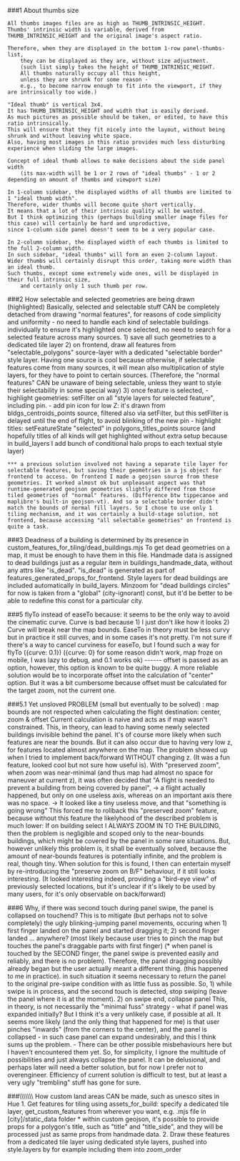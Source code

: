 ###1 About thumbs size

    All thumbs images files are as high as THUMB_INTRINSIC_HEIGHT.
    Thumbs' intrinsic width is variable, derived from THUMB_INTRINSIC_HEIGHT and the original image's aspect ratio.

    Therefore, when they are displayed in the bottom 1-row panel-thumbs-list,
        they can be displayed as they are, without size adjustment.
        (such list simply takes the height of THUMB_INTRINSIC_HEIGHT.
        All thumbs naturally occupy all this height,
        unless they are shrunk for some reason -
        e.g., to become narrow enough to fit into the viewport, if they are intrinsically too wide.)

    "Ideal thumb" is vertical 3x4.
    It has THUMB_INTRINSIC_HEIGHT and width that is easily derived.
    As much pictures as possible should be taken, or edited, to have this ratio intrinsically.
    This will ensure that they fit nicely into the layout, without being shrunk and without leaving white space.
    Also, having most images in this ratio provides much less disturbing experience when sliding the large images.

    Concept of ideal thumb allows to make decisions about the side panel width
        (its max-width will be 1 or 2 rows of "ideal thumbs" - 1 or 2 depending on amount of thumbs and viewport size)

    In 1-column sidebar, the displayed widths of all thumbs are limited to 1 "ideal thumb width".
    Therefore, wider thumbs will become quite short vertically.
    It means that a lot of their intrinsic quality will be wasted.
    But I think optimizing this (perhaps building smaller image files for this case) will certainly be hard and unproductive,
    since 1-column side panel doesn't seem to be a very popular case.

    In 2-column sidebar, the displayed width of each thumbs is limited to the full 2-column width.
    In such sidebar, "ideal thumbs" will form an even 2-column layout.
    Wider thumbs will certainly disrupt this order, taking more width than an ideal thumb.
    Such thumbs, except some extremely wide ones, will be displayed in their full intrinsic size,
        and certainly only 1 such thumb per row.




###2 How selectable and selected geometries are being drawn (highlighted)
    Basically, selected and selectable stuff CAN be completely detached from drawing "normal features",
    for reasons of code simplicity and uniformity
        - no need to handle each kind of selectable buildings individually to ensure it's highlighted once selected,
        no need to search for a selected feature across many sources.
    1) save all such geometries to a dedicated tile layer
    2) on frontend, draw all features from "selectable_polygons" source-layer with a dedicated "selectable border" style layer.
        Having one source is cool because otherwise, if selectable features come from many sources, it will mean also multiplication of style layers, for they have to point to certain sources.
        (Therefore, the "normal features" CAN be unaware of being selectable,
        unless they want to style their selectability in some special way)
    3) once feature is selected,
        - highlight geometries: setFilter on all "style layers for selected feature", including pin.
        - add pin icon for low Z: it's drawn from bldgs_centroids_points source, filtered also via setFilter, but this setFilter is delayed until the end of flight, to avoid blinking of the new pin
        - highlight titles: setFeatureState "selected" in polygons_titles_points source (and hopefully titles of all kinds will get highlighted without extra setup because in build_layers I add bunch of conditional halo props to each textual style layer)

    *** a previous solution involved not having a separate tile layer for selectable features, but saving their geometries in a js object for frontend to access. On frontend I made a geojson source from these geometries. It worked almost ok but unpleasant aspect was that runtime-generated geojson geometries slightly differed from those tiled geometries of "normal" features. (Difference btw tippecanoe and maplibre's built-in geojson-vt). And so a selectable border didn't match the bounds of normal fill layers. So I chose to use only 1 tiling mechanism, and it was certainly a build-stage solution, not frontend, because accessing "all selectable geometries" on frontend is quite a task.

###3
    Deadness of a building is determined by its presence in custom_features_for_tiling/dead_buildings.mjs
    To get dead geometries on a map, it must be enough to have them in this file.
    Handmade data is assigned to dead buildings just as a regular item in buildings_handmade_data, without any attrs like "is_dead".
    "is_dead" is generated as part of features_generated_props_for_frontend.
    Style layers for dead buildings are included automatically in build_layers.
    Minzoom for "dead buildings circles" for now is taken from a "global" (city-ignorant) const, 
        but it'd be better to be able to redefine this const for a particular city.


###5
    flyTo instead of easeTo because:
    it seems to be the only way to avoid the cinematic curve.
    Curve is bad because
    1) I just don't like how it looks
    2) Curve will break near the map bounds.
    EaseTo in theory must be less curvy but in practice it still curves,
    and in some cases it's not pretty.
    I'm not sure if there's a way to cancel curviness for easeTo,
    but I found such a way for flyTo ({curve: 0.1})
    ({curve: 0} for some reason didn't work, map froze on mobile, I was lazy to debug, and 0.1 works ok)
    ------
    offset is passed as an option,
    however, this option is known to be quite buggy.
    A more reliable solution would be to incorporate offset into the
    calculation of "center" option.
    But it was a bit cumbersome because offset must be
    calculated for the target zoom, not the current one.

###5.1 Yet unsloved PROBLEM (small but eventually to be solved)
    : map bounds are not respected when calculating the flight destination: center, zoom & offset
    Current calculation is naive and acts as if map wasn't constrained.
    This, in theory, can lead to having some newly selected buildings invisible behind the panel.
    It's of course more likely when such features are near the bounds.
    But it can also occur due to having very low z, for features located almost anywhere on the map.
    The problem showed up when I tried to implement back/forward WITHOUT changing z. (It was a fun feature, looked cool but not sure how useful is).
    With "preserved zoom", when zoom was near-minimal (and thus map had almost no space for maneuver at current z),
        it was often decided that "A flight is needed to prevent a building from being covered by panel",
        -> a flight actually happened, but only on one useless axis, whereas on an important axis there was no space.
        -> It looked like a tiny useless move, and that "something is going wrong"
    This forced me to rollback this "preserved zoom" feature,
        because without this feature the likelyhood of the described problem is much lower:
        If on building select I ALWAYS ZOOM IN TO THE BUILDING, then the problem is negligible
            and scoped only to the near-bounds buildings, which might be covered by the panel in some rare situations.
    But, however unlikely this problem is, it shall be eventually solved,
    because the amount of near-bounds features is potentially infinite, and the problem is real, though tiny.
    When solution for this is found,
        I then can entertain myself by re-introducing the "preserve zoom on B/F" behaviour, if it still looks interesting.
            (It looked interesting indeed, providing a "bird-eye view" of previously selected locations,
            but it's unclear if it's likely to be used by many users, for it's only observable on back/forward)




###6 Why, if there was second touch during panel swipe, the panel is collapsed on touchend?
    This is to mitigate (but perhaps not to solve completely) the ugly blinking-jumping panel movements,
        occuring when
            1) first finger landed on the panel and started dragging it;
            2) second finger landed ... anywhere? (most likely because user tries to pinch the map but touches the panel's draggable parts with first finger)
            (* when panel is touched by the SECOND finger, the panel swipe is prevented easily and reliably, and there is no problem).
        Therefore, the panel dragging possibly already began but the user actually meant a different thing.
        (this happened to me in practice).
        in such situation it seems necessary to return the panel to the original pre-swipe condition with as little fuss as possible.
        So,
            1) while swipe is in process, and the second touch is detected, stop swiping (leave the panel where it is at the moment).
            2) on swipe end, collapse panel
                This, in theory, is not necessarily the "minimal fuss" strategy -
                    what if panel was expanded initially?
                    But I think it's a very unlikely case, if possible at all.
                    It seems more likely (and the only thing that happened for me) is that user pinches "inwards" (from the corners to the center),
                    and the panel is collapsed - in such case panel can expand undesirably, and this I think sums up the problem. - There can be other possible misbehaviours here but I haven't encountered them yet.
                    So, for simplicity, I ignore the multitude of possibilities and just always collapse the panel.
                    It can be delusional, and perhaps later will need a better solution, but for now I prefer not to overengineer.
                    Efficiency of current solution is difficult to test, but at least a very ugly "trembling" stuff has gone for sure.



###\\\\\\\\\\\\\\     How custom land areas CAN be made, such as unesco sites in Hue
    1. Get features for tiling using assets_for_build:
        specify a dedicated tile layer, get_custom_features from wherever you want,
            e.g. .mjs file in [city]/static_data folder
        * within custom geojson, it's possible to provide props for a polygon's title,
            such as "title" and "title_side", and they will be processed just as same props from handmade data.
    2. Draw these features from a dedicated tile layer using dedicated style layers,
        pushed into style.layers by for example including them into zoom_order